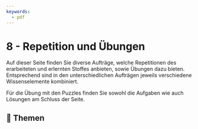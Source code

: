 ```yaml
---
keywords:
  - pdf
---
```

# 8 - Repetition und Übungen

Auf dieser Seite finden Sie diverse Aufträge, welche Repetitionen des
erarbeiteten und erlernten Stoffes anbieten, sowie Übungen dazu bieten.
Entsprechend sind in den unterschiedlichen Aufträgen jeweils verschiedene
Wissenselemente kombiniert.

Für die Übung mit den Puzzles finden Sie sowohl die Aufgaben wie auch Lösungen
am Schluss der Seite.

## :open_book: Themen

<DocCardList className="pdf-exclude"/>

